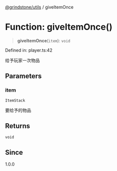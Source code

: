 [@grindstone/utils](../globals.md) / giveItemOnce

# Function: giveItemOnce()

> **giveItemOnce**(`item`): `void`

Defined in: player.ts:42

给予玩家一次物品

## Parameters

### item

`ItemStack`

要给予的物品

## Returns

`void`

## Since

1.0.0
